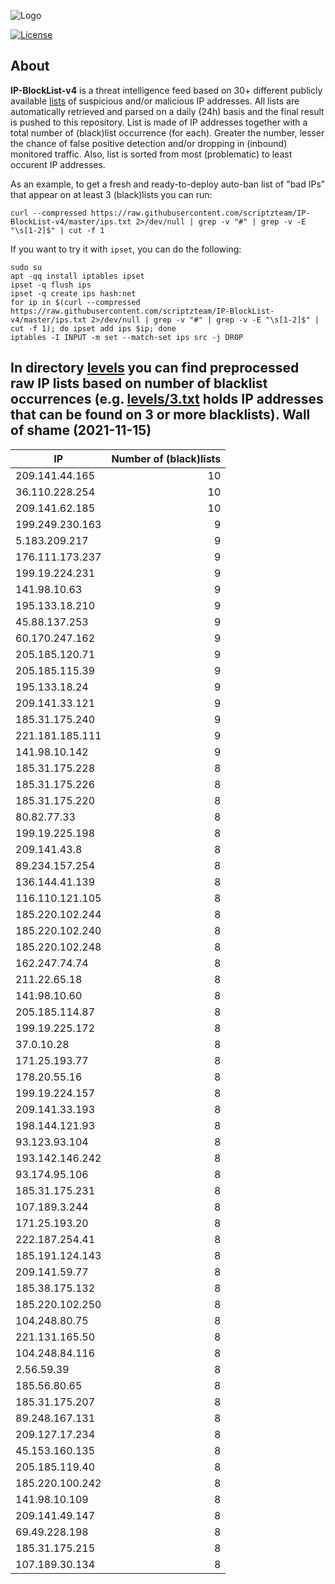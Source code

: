 ![Logo](https://i.imgur.com/PyKLAe7.png)

[![License](https://img.shields.io/badge/license-The_Unlicense-red.svg)](https://unlicense.org/)

About
----

**IP-BlockList-v4** is a threat intelligence feed based on 30+ different publicly available [lists](https://github.com/stamparm/maltrail) of suspicious and/or malicious IP addresses. All lists are automatically retrieved and parsed on a daily (24h) basis and the final result is pushed to this repository. List is made of IP addresses together with a total number of (black)list occurrence (for each). Greater the number, lesser the chance of false positive detection and/or dropping in (inbound) monitored traffic. Also, list is sorted from most (problematic) to least occurent IP addresses.

As an example, to get a fresh and ready-to-deploy auto-ban list of "bad IPs" that appear on at least 3 (black)lists you can run:

```
curl --compressed https://raw.githubusercontent.com/scriptzteam/IP-BlockList-v4/master/ips.txt 2>/dev/null | grep -v "#" | grep -v -E "\s[1-2]$" | cut -f 1
```

If you want to try it with `ipset`, you can do the following:

```
sudo su
apt -qq install iptables ipset
ipset -q flush ips
ipset -q create ips hash:net
for ip in $(curl --compressed https://raw.githubusercontent.com/scriptzteam/IP-BlockList-v4/master/ips.txt 2>/dev/null | grep -v "#" | grep -v -E "\s[1-2]$" | cut -f 1); do ipset add ips $ip; done
iptables -I INPUT -m set --match-set ips src -j DROP
```

In directory [levels](levels) you can find preprocessed raw IP lists based on number of blacklist occurrences (e.g. [levels/3.txt](levels/3.txt) holds IP addresses that can be found on 3 or more blacklists).
Wall of shame (2021-11-15)
----

|IP|Number of (black)lists|
|---|--:|
209.141.44.165|10
36.110.228.254|10
209.141.62.185|10
199.249.230.163|9
5.183.209.217|9
176.111.173.237|9
199.19.224.231|9
141.98.10.63|9
195.133.18.210|9
45.88.137.253|9
60.170.247.162|9
205.185.120.71|9
205.185.115.39|9
195.133.18.24|9
209.141.33.121|9
185.31.175.240|9
221.181.185.111|9
141.98.10.142|9
185.31.175.228|8
185.31.175.226|8
185.31.175.220|8
80.82.77.33|8
199.19.225.198|8
209.141.43.8|8
89.234.157.254|8
136.144.41.139|8
116.110.121.105|8
185.220.102.244|8
185.220.102.240|8
185.220.102.248|8
162.247.74.74|8
211.22.65.18|8
141.98.10.60|8
205.185.114.87|8
199.19.225.172|8
37.0.10.28|8
171.25.193.77|8
178.20.55.16|8
199.19.224.157|8
209.141.33.193|8
198.144.121.93|8
93.123.93.104|8
193.142.146.242|8
93.174.95.106|8
185.31.175.231|8
107.189.3.244|8
171.25.193.20|8
222.187.254.41|8
185.191.124.143|8
209.141.59.77|8
185.38.175.132|8
185.220.102.250|8
104.248.80.75|8
221.131.165.50|8
104.248.84.116|8
2.56.59.39|8
185.56.80.65|8
185.31.175.207|8
89.248.167.131|8
209.127.17.234|8
45.153.160.135|8
205.185.119.40|8
185.220.100.242|8
141.98.10.109|8
209.141.49.147|8
69.49.228.198|8
185.31.175.215|8
107.189.30.134|8
